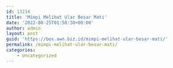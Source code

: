 ```yaml
---
id: 13214
title: 'Mimpi Melihat Ular Besar Mati'
date: '2022-08-25T01:58:30+00:00'
author: admin
layout: post
guid: 'https://bos.awn.biz.id/mimpi-melihat-ular-besar-mati/'
permalink: /mimpi-melihat-ular-besar-mati/
categories:
    - Uncategorized
---
```


